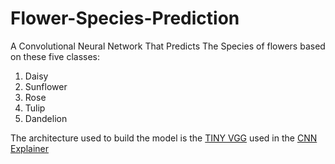 # Flower-Species-Prediction

A Convolutional Neural Network That Predicts The Species of flowers based on these five classes:
1. Daisy
2. Sunflower
3. Rose
4. Tulip
5. Dandelion

The architecture used to build the model is the [TINY VGG](http://cs231n.stanford.edu/) used in the [CNN Explainer](https://poloclub.github.io/cnn-explainer/)
